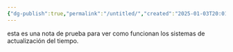 ```yaml
---
{"dg-publish":true,"permalink":"/untitled/","created":"2025-01-03T20:01","updated":"2025-01-03T20:20:39"}
---
```


esta es una nota de prueba para ver como funcionan los sistemas de actualización del tiempo.